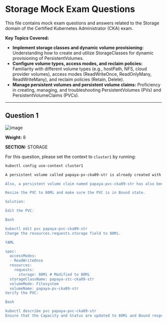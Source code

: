 # Storage Mock Exam Questions

This file contains mock exam questions and answers related to the Storage domain of the Certified Kubernetes Administrator (CKA) exam.

**Key Topics Covered:**

* **Implement storage classes and dynamic volume provisioning:** Understanding how to create and utilize StorageClasses for dynamic provisioning of PersistentVolumes.
* **Configure volume types, access modes, and reclaim policies:** Familiarity with different volume types (e.g., hostPath, NFS, cloud provider volumes), access modes (ReadWriteOnce, ReadOnlyMany, ReadWriteMany), and reclaim policies (Retain, Delete).
* **Manage persistent volumes and persistent volume claims:** Proficiency in creating, managing, and troubleshooting PersistentVolumes (PVs) and PersistentVolumeClaims (PVCs).

---

## Question 1

![image](https://github.com/user-attachments/assets/f995033f-4aa3-477f-baa3-c4c291190328)

**Weight:** 8

**SECTION:** STORAGE

For this question, please set the context to `cluster1` by running:

```bash
kubectl config use-context cluster1

A persistent volume called papaya-pv-cka09-str is already created with a storage capacity of 150Mi. It's using the papaya-stc-cka09-str storage class with the path /opt/papaya-stc-cka09-str.

Also, a persistent volume claim named papaya-pvc-cka09-str has also been created on this cluster. This PVC has requested 50Mi of storage from papaya-pv-cka09-str volume.

Resize the PVC to 80Mi and make sure the PVC is in Bound state.

Solution:

Edit the PVC:

Bash

kubectl edit pvc papaya-pvc-cka09-str
Change the resources.requests.storage field to 80Mi.

YAML

spec:
  accessModes:
  - ReadWriteOnce
  resources:
    requests:
      storage: 80Mi # Modified to 80Mi
  storageClassName: papaya-stc-cka09-str
  volumeMode: Filesystem
  volumeName: papaya-pv-cka09-str
Verify the PVC:

Bash

kubectl describe pvc papaya-pvc-cka09-str
Ensure that the Capacity and Status are updated to 80Mi and Bound respectively.
